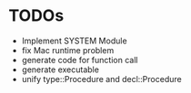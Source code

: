 # TODOs

* Implement SYSTEM Module
* fix Mac runtime problem
* generate code for function call
* generate executable
* unify type::Procedure and decl::Procedure